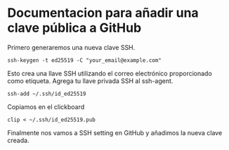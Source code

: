 # Documentacion para añadir una clave pública a GitHub

Primero generaremos una nueva clave SSH.

```console
ssh-keygen -t ed25519 -C "your_email@example.com"
```

Esto crea una llave SSH utilizando el correo electrónico proporcionado como etiqueta.
Agrega tu llave privada SSH al ssh-agent. 
```console
ssh-add ~/.ssh/id_ed25519
```
Copiamos en el clickboard 
```console
clip < ~/.ssh/id_ed25519.pub
```
Finalmente nos vamos a SSH setting en GitHub y añadimos la nueva clave creada.
